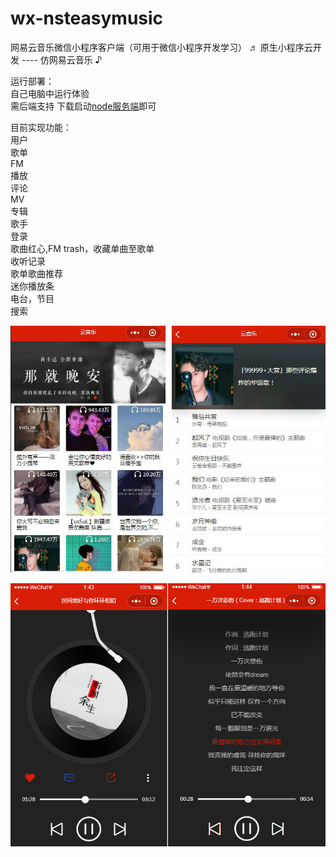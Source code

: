 # wx-nsteasymusic
网易云音乐微信小程序客户端（可用于微信小程序开发学习）
♬ 原生小程序云开发 ---- 仿网易云音乐 ♪

 运行部署：<br>
 自己电脑中运行体验<br>
需后端支持 下载启动[node服务端](https://binaryify.github.io/NeteaseCloudMusicApi/#/?id=neteasecloudmusicapi)即可<br>


目前实现功能：<br>
用户<br>
歌单<br>
FM<br>
播放<br>
评论<br>
MV<br>
专辑<br>
歌手<br>
登录<br>
歌曲红心,FM trash，收藏单曲至歌单<br>
收听记录<br>
歌单歌曲推荐<br>
迷你播放条<br>
电台，节目<br>
搜索<br>

![image](https://github.com/zhisibi/wx-nsteasymusic/blob/main/image/music-list.jpg)<br>

![image](https://github.com/zhisibi/wx-nsteasymusic/blob/main/image/music-player.jpg)
